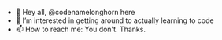 - 👋 Hey all, @codenamelonghorn here
- 👀 I’m interested in getting around to actually learning to code
- 📫 How to reach me: You don't. Thanks.

<!---
soniccrackers/soniccrackers is a ✨ special ✨ repository because its `README.md` (this file) appears on your GitHub profile.
You can click the Preview link to take a look at your changes.
--->
